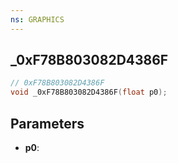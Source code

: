 ```yaml
---
ns: GRAPHICS
---
```

## _0xF78B803082D4386F

```c
// 0xF78B803082D4386F
void _0xF78B803082D4386F(float p0);
```


## Parameters
* **p0**: 

